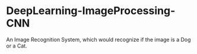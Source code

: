 # DeepLearning-ImageProcessing-CNN
An Image Recognition System, which would recognize if the image is a Dog or a Cat.

